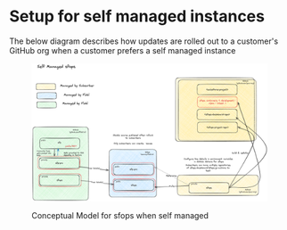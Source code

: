 # Setup for self managed instances

The below diagram describes how updates are rolled out to a customer's GitHub org when a customer prefers a self managed instance

<figure><img src="../../.gitbook/assets/image.png" alt=""><figcaption><p>Conceptual Model for sfops when self managed</p></figcaption></figure>
